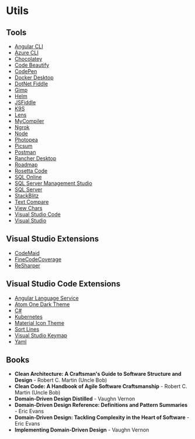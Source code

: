 # Utils

## Tools

* [Angular CLI](https://cli.angular.io)
* [Azure CLI](https://docs.microsoft.com/en-us/cli/azure/install-azure-cli)
* [Chocolatey](https://chocolatey.org)
* [Code Beautify](https://codebeautify.org)
* [CodePen](https://codepen.io)
* [Docker Desktop](https://www.docker.com/products/docker-desktop)
* [DotNet Fiddle](https://dotnetfiddle.net)
* [Gimp](https://www.gimp.org)
* [Helm](https://helm.sh)
* [JSFiddle](https://jsfiddle.net)
* [K9S](https://k9scli.io)
* [Lens](https://k8slens.dev)
* [MyCompiler](https://www.mycompiler.io)
* [Ngrok](https://ngrok.com)
* [Node](https://nodejs.org)
* [Photopea](https://www.photopea.com)
* [Picsum](https://picsum.photos)
* [Postman](https://www.postman.com)
* [Rancher Desktop](https://rancherdesktop.io)
* [Roadmap](https://roadmap.sh)
* [Rosetta Code](https://rosettacode.org)
* [SQL Online](https://sqliteonline.com)
* [SQL Server Management Studio](https://docs.microsoft.com/en-us/sql/ssms/download-sql-server-management-studio-ssms)
* [SQL Server](https://www.microsoft.com/sql-server)
* [StackBlitz](https://stackblitz.com)
* [Text Compare](https://www.textcompare.org)
* [View Chars](https://www.soscisurvey.de/tools/view-chars.php)
* [Visual Studio Code](https://code.visualstudio.com)
* [Visual Studio](https://visualstudio.microsoft.com)

## Visual Studio Extensions

* [CodeMaid](https://marketplace.visualstudio.com/items?itemName=SteveCadwallader.CodeMaidVS2022)
* [FineCodeCoverage](https://marketplace.visualstudio.com/items?itemName=FortuneNgwenya.FineCodeCoverage2022)
* [ReSharper](https://www.jetbrains.com/resharper)

## Visual Studio Code Extensions

* [Angular Language Service](https://marketplace.visualstudio.com/items?itemName=Angular.ng-template)
* [Atom One Dark Theme](https://marketplace.visualstudio.com/items?itemName=akamud.vscode-theme-onedark)
* [C#](https://marketplace.visualstudio.com/items?itemName=ms-dotnettools.csharp)
* [Kubernetes](https://marketplace.visualstudio.com/items?itemName=ms-kubernetes-tools.vscode-kubernetes-tools)
* [Material Icon Theme](https://marketplace.visualstudio.com/items?itemName=PKief.material-icon-theme)
* [Sort Lines](https://marketplace.visualstudio.com/items?itemName=Tyriar.sort-lines)
* [Visual Studio Keymap](https://marketplace.visualstudio.com/items?itemName=ms-vscode.vs-keybindings)
* [Yaml](https://marketplace.visualstudio.com/items?itemName=redhat.vscode-yaml)

## Books

* **Clean Architecture: A Craftsman's Guide to Software Structure and Design** - Robert C. Martin (Uncle Bob)
* **Clean Code: A Handbook of Agile Software Craftsmanship** - Robert C. Martin (Uncle Bob)
* **Domain-Driven Design Distilled** - Vaughn Vernon
* **Domain-Driven Design Reference: Definitions and Pattern Summaries** - Eric Evans
* **Domain-Driven Design: Tackling Complexity in the Heart of Software** - Eric Evans
* **Implementing Domain-Driven Design** - Vaughn Vernon
